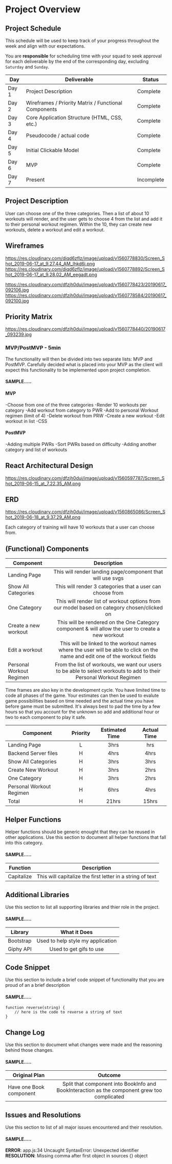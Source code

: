 # Project Overview

## Project Schedule

This schedule will be used to keep track of your progress throughout the week and align with our expectations.  

You are **responsible** for scheduling time with your squad to seek approval for each deliverable by the end of the corresponding day, excluding `Saturday` and `Sunday`.

|  Day | Deliverable | Status
|---|---| ---|
|Day 1| Project Description | Complete
|Day 2| Wireframes / Priority Matrix / Functional Components | Complete
|Day 3| Core Application Structure (HTML, CSS, etc.) | Complete
|Day 4| Pseudocode / actual code | Complete
|Day 5| Initial Clickable Model  | Complete
|Day 6| MVP | Complete
|Day 7| Present | Incomplete


## Project Description
User can choose one of the three categories. Then a list of about 10 workouts will render, and the user gets to choose 4 from the list and add it to their personal workout regimen. Within the 10, they can create new workouts, delete a workout and edit a workout. 

## Wireframes

https://res.cloudinary.com/diqd6zflz/image/upload/v1560778830/Screen_Shot_2019-06-17_at_9.27.44_AM_lhkd6j.png
https://res.cloudinary.com/diqd6zflz/image/upload/v1560778892/Screen_Shot_2019-06-17_at_9.28.02_AM_eegadt.png

https://res.cloudinary.com/dfzjh0dui/image/upload/v1560778423/20190617_092106.jpg
https://res.cloudinary.com/dfzjh0dui/image/upload/v1560778584/20190617_092100.jpg

## Priority Matrix

https://res.cloudinary.com/dfzjh0dui/image/upload/v1560778440/20190617_093239.jpg

### MVP/PostMVP - 5min

The functionality will then be divided into two separate lists: MVP and PostMVP.  Carefully decided what is placed into your MVP as the client will expect this functionality to be implemented upon project completion.  

#### SAMPLE.....
#### MVP 

-Choose from one of the three categories
-Render 10 workouts per category
-Add workout from category to PWR
	-Add to personal Workout regimen (limit of 4)
	-Delete workout from PRW
	-Create a new workout
	-Edit workout in list
	-CSS

#### PostMVP 

-Adding multiple PWRs
-Sort PWRs based on difficulty
-Adding another category and list of workouts

## React Architectural Design

https://res.cloudinary.com/dfzjh0dui/image/upload/v1560597787/Screen_Shot_2019-06-15_at_7.22.35_AM.png

## ERD

https://res.cloudinary.com/dfzjh0dui/image/upload/v1560865086/Screen_Shot_2019-06-18_at_9.37.29_AM.png

Each category of training will have 10 workouts that a user can choose from.

## (Functional) Components

| Component | Description | 
| --- | :---: |  
| Landing Page | This will render landing page/component that will use svgs | 
| Show All Categories | This will render 3 categories that a user can choose from | 
| One Category | This will render list of workout options from our model based on category chosen/clicked on|
| Create a new workout | This will be rendered on the One Category component & will allow the user to create a new workout|
| Edit a workout | This will be linked to the workout names where the user will be able to click on the name and edit one of the workout fields|
| Personal Workout Regimen | From the list of workouts, we want our users to be able to select  workouts to add to their Personal Workout Regimen|


Time frames are also key in the development cycle.  You have limited time to code all phases of the game.  Your estimates can then be used to evalute game possibilities based on time needed and the actual time you have before game must be submitted. It's always best to pad the time by a few hours so that you account for the unknown so add and additional hour or two to each component to play it safe.

| Component | Priority | Estimated Time | Actual Time |
| --- | :---: |  :---: | :---: |
| Landing Page | L | 3hrs| hrs |
|  Backend Server files | H | 4hrs| 4hrs |
| Show All Categories | H | 3hrs| 3hrs |
| Create New Workout | H | 3hrs| 2hrs |
| One Category | H | 3hrs| 2hrs |
| Personal Workout Regimen | H | 6hrs| 4hrs |
| Total | H | 21hrs| 15hrs | 

## Helper Functions
Helper functions should be generic enought that they can be reused in other applications. Use this section to document all helper functions that fall into this category.

#### SAMPLE.....
| Function | Description | 
| --- | :---: |  
| Capitalize | This will capitalize the first letter in a string of text | 

## Additional Libraries
 Use this section to list all supporting libraries and thier role in the project. 
 
 #### SAMPLE.....
| Library | What it Does | 
| --- | :---: |  
| Bootstrap | Used to help style my application | 
| Giphy API | Used to get gifs to use | 


## Code Snippet

Use this section to include a brief code snippet of functionality that you are proud of an a brief description  

#### SAMPLE.....
```
function reverse(string) {
	// here is the code to reverse a string of text
}
```

## Change Log
 Use this section to document what changes were made and the reasoning behind those changes.  

#### SAMPLE.....
| Original Plan | Outcome | 
| --- | :---: |  
| Have one Book component | Split that component into BookInfo and BookInteraction as the component grew too complicated | 

## Issues and Resolutions
 Use this section to list of all major issues encountered and their resolution.

#### SAMPLE.....
**ERROR**: app.js:34 Uncaught SyntaxError: Unexpected identifier                                
**RESOLUTION**: Missing comma after first object in sources {} object
